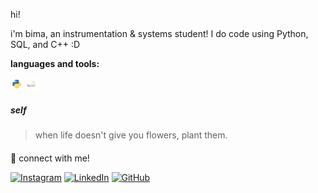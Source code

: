 hi!

i'm bima, an instrumentation & systems student! I do code using Python, SQL, and C++ :D

**languages and tools:**  

<code><img height="20" src="https://raw.githubusercontent.com/github/explore/80688e429a7d4ef2fca1e82350fe8e3517d3494d/topics/python/python.png"></code>
<code><img height="20" src="https://raw.githubusercontent.com/github/explore/80688e429a7d4ef2fca1e82350fe8e3517d3494d/topics/mysql/mysql.png"></code>

##### self

> when life doesn't give you flowers, plant them.
####
💬 connect with me!

<a href="https://www.instagram.com/bimaaristo/" target="_blank"><img src="https://raw.githubusercontent.com/arturssmirnovs/arturssmirnovs/master/ig.png" alt="Instagram" width="30"></a>
<a href="https://www.linkedin.com/in/bimaaristo/" target="_blank"><img src="https://raw.githubusercontent.com/arturssmirnovs/arturssmirnovs/master/in.png" alt="LinkedIn" width="30"></a>
<a href="https://github.com/sxiera" target="_blank"><img src="https://raw.githubusercontent.com/arturssmirnovs/arturssmirnovs/master/git.png" alt="GitHub" width="30"></a>
